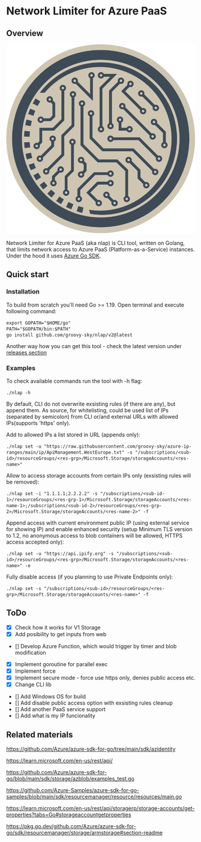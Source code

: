 # Network Limiter for Azure PaaS

## Overview

![](/logo.svg)

Network Limiter for Azure PaaS (aka nlap) is CLI tool, written on Golang, that limits network access to Azure PaaS (Platform-as-a-Service) instances. Under the hood it uses [Azure Go SDK](https://github.com/Azure/azure-sdk-for-go).

## Quick start

### Installation

To build from scratch you'll need Go >= 1.19. Open terminal and execute following command:

```
export GOPATH="$HOME/go"
PATH="$GOPATH/bin:$PATH"
go install github.com/groovy-sky/nlap/v2@latest
```

Another way how you can get this tool - check the latest version under [releases section](/releases)

### Examples

To check available commands run the tool with -h flag:
```
./nlap -h
```

By default, CLI do not overwrite exsisting rules (if there are any), but append them. As source, for whitelisting, could be used list of IPs (separated by semicolon) from CLI or/and external URLs with allowed IPs(supports 'https' only). 

Add to allowed IPs a list stored in URL (appends only):
```
./nlap set -u "https://raw.githubusercontent.com/groovy-sky/azure-ip-ranges/main/ip/ApiManagement.WestEurope.txt" -s "/subscriptions/<sub-id>/resourceGroups/<res-grp>/Microsoft.Storage/storageAccounts/<res-name>"
```

Allow to access storage accounts from certain IPs only (exsisting rules will be removed):
```
./nlap set -i "1.1.1.1;2.2.2.2" -s "/subscriptions/<sub-id-1>/resourceGroups/<res-grp-1>/Microsoft.Storage/storageAccounts/<res-name-1>;/subscriptions/<sub-id-2>/resourceGroups/<res-grp-2>/Microsoft.Storage/storageAccounts/<res-name-2>" -f
```
Append access with current environment public IP (using external service for showing IP) and enable enhanced security (setup Minimum TLS version to 1.2, no anonymous access to blob containers will be allowed, HTTPS access accepted only):

```
./nlap set -u "https://api.ipify.org" -s "/subscriptions/<sub-id>/resourceGroups/<res-grp>/Microsoft.Storage/storageAccounts/<res-name>" -e
```

Fully disable access (if you planning to use Private Endpoints only):
```
./nlap set -s "/subscriptions/<sub-id>/resourceGroups/<res-grp>/Microsoft.Storage/storageAccounts/<res-name>" -f 
```

## ToDo
- [x] Check how it works for V1 Storage
- [x] Add posibility to get inputs from web
- [] Develop Azure Function, which would trigger by timer and blob modification
- [x] Implement goroutine for parallel exec
- [x] Implement force
- [x] Implement secure mode - force use https only, denies public access etc.
- [x] Change CLI lib
- [] Add Windows OS for build
- [] Add disable public access option with exsisting rules cleanup
- [] Add another PaaS service support
- [] Add what is my IP funcionality

## Related materials

https://github.com/Azure/azure-sdk-for-go/tree/main/sdk/azidentity

https://learn.microsoft.com/en-us/rest/api/

https://github.com/Azure/azure-sdk-for-go/blob/main/sdk/storage/azblob/examples_test.go

https://github.com/Azure-Samples/azure-sdk-for-go-samples/blob/main/sdk/resourcemanager/resource/resources/main.go

https://learn.microsoft.com/en-us/rest/api/storagerp/storage-accounts/get-properties?tabs=Go#storageaccountgetproperties

https://pkg.go.dev/github.com/Azure/azure-sdk-for-go/sdk/resourcemanager/storage/armstorage#section-readme